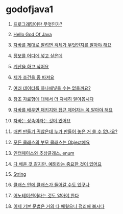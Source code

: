 # godofjava1
01. [프로그래밍이란 무엇인가?](src/ch01)<p>
02. [Hello God Of Java](src/ch02)<p>
03. [자바를 제대로 알려면 객체가 무엇인지를 알아야 해요](src/ch03)<p>
04. [정보를 어디에 넣고 싶은데](src/ch04)<p>
05. [계산을 하고 싶어요](src/ch05)<p>
06. [제가 조건을 좀 따져요](src/ch06)<p>
07. [여러 데이터를 하나에넣을 수는 없을까요?](src/ch07)<p>
08. [참조 자료형에 대해서 더 자세히 알아봅시다](src/ch08)<p>
09. [자바를 배우면 패키지와 접근 제어자는 꼭 알아야 해요](src/ch09)<p>
10. [자바는 상속이라는 것이 있어요](src/ch10)<p>
11. [매번 만들기 귀찮은데 누가 만들어 놓은 거 쓸 수 없나요?](src/ch11)<p>
12. [모든 클래스의 부모 클래스는 Object에요](src/ch12)<p>
13. [인터페이스와 추상클래스, enum](src/ch13)<p>
14. [다 배운 것 같지만, 예외라는 중요한 것이 있어요](src/ch14)<p>
15. [String](src/ch15)<p>
16. [클래스 안에 클래스가 들어갈 수도 있구나](src/ch16)<p>
17. [어노테이션이라는 것도 알아야 한다](src/ch17)<p>
18. [이제 기본 문법은 거의 다 배웠으니 정리해 봅시다](src/ch18)

